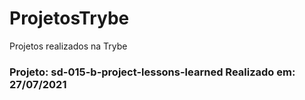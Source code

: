 # ProjetosTrybe
Projetos realizados na Trybe

<h3>Projeto: sd-015-b-project-lessons-learned
Realizado em: 27/07/2021</h3>
